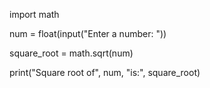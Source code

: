 import math

num = float(input("Enter a number: "))

square_root = math.sqrt(num)

print("Square root of", num, "is:", square_root)
